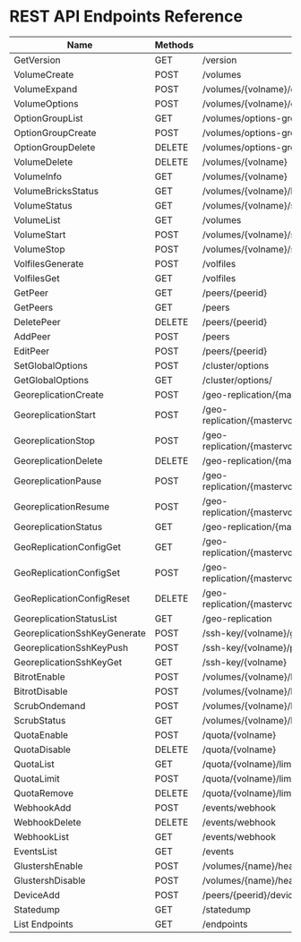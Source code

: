 
<!---
This file is generated using commands described below. DO NOT EDIT.

$ curl -o endpoints.json -s -X GET http://127.0.0.1:24007/endpoints
$ go build pkg/tools/generate-doc.go
$ ./generate-doc
-->

# REST API Endpoints Reference

Name | Methods | Path | Request | Response
--- | --- | --- | --- | ---
GetVersion | GET | /version | [](https://godoc.org/github.com/gluster/glusterd2/pkg/api#) | [VersionResp](https://godoc.org/github.com/gluster/glusterd2/pkg/api#VersionResp)
VolumeCreate | POST | /volumes | [VolCreateReq](https://godoc.org/github.com/gluster/glusterd2/pkg/api#VolCreateReq) | [VolumeCreateResp](https://godoc.org/github.com/gluster/glusterd2/pkg/api#VolumeCreateResp)
VolumeExpand | POST | /volumes/{volname}/expand | [VolExpandReq](https://godoc.org/github.com/gluster/glusterd2/pkg/api#VolExpandReq) | [VolumeExpandResp](https://godoc.org/github.com/gluster/glusterd2/pkg/api#VolumeExpandResp)
VolumeOptions | POST | /volumes/{volname}/options | [VolOptionReq](https://godoc.org/github.com/gluster/glusterd2/pkg/api#VolOptionReq) | [VolumeOptionResp](https://godoc.org/github.com/gluster/glusterd2/pkg/api#VolumeOptionResp)
OptionGroupList | GET | /volumes/options-group | [](https://godoc.org/github.com/gluster/glusterd2/pkg/api#) | [OptionGroupListResp](https://godoc.org/github.com/gluster/glusterd2/pkg/api#OptionGroupListResp)
OptionGroupCreate | POST | /volumes/options-group | [OptionGroupReq](https://godoc.org/github.com/gluster/glusterd2/pkg/api#OptionGroupReq) | [](https://godoc.org/github.com/gluster/glusterd2/pkg/api#)
OptionGroupDelete | DELETE | /volumes/options-group/{groupname} | [](https://godoc.org/github.com/gluster/glusterd2/pkg/api#) | [](https://godoc.org/github.com/gluster/glusterd2/pkg/api#)
VolumeDelete | DELETE | /volumes/{volname} | [](https://godoc.org/github.com/gluster/glusterd2/pkg/api#) | [](https://godoc.org/github.com/gluster/glusterd2/pkg/api#)
VolumeInfo | GET | /volumes/{volname} | [](https://godoc.org/github.com/gluster/glusterd2/pkg/api#) | [VolumeGetResp](https://godoc.org/github.com/gluster/glusterd2/pkg/api#VolumeGetResp)
VolumeBricksStatus | GET | /volumes/{volname}/bricks | [](https://godoc.org/github.com/gluster/glusterd2/pkg/api#) | [BricksStatusResp](https://godoc.org/github.com/gluster/glusterd2/pkg/api#BricksStatusResp)
VolumeStatus | GET | /volumes/{volname}/status | [](https://godoc.org/github.com/gluster/glusterd2/pkg/api#) | [VolumeStatusResp](https://godoc.org/github.com/gluster/glusterd2/pkg/api#VolumeStatusResp)
VolumeList | GET | /volumes | [](https://godoc.org/github.com/gluster/glusterd2/pkg/api#) | [VolumeListResp](https://godoc.org/github.com/gluster/glusterd2/pkg/api#VolumeListResp)
VolumeStart | POST | /volumes/{volname}/start | [](https://godoc.org/github.com/gluster/glusterd2/pkg/api#) | [VolumeStartResp](https://godoc.org/github.com/gluster/glusterd2/pkg/api#VolumeStartResp)
VolumeStop | POST | /volumes/{volname}/stop | [](https://godoc.org/github.com/gluster/glusterd2/pkg/api#) | [VolumeStopResp](https://godoc.org/github.com/gluster/glusterd2/pkg/api#VolumeStopResp)
VolfilesGenerate | POST | /volfiles | [](https://godoc.org/github.com/gluster/glusterd2/pkg/api#) | [](https://godoc.org/github.com/gluster/glusterd2/pkg/api#)
VolfilesGet | GET | /volfiles | [](https://godoc.org/github.com/gluster/glusterd2/pkg/api#) | [](https://godoc.org/github.com/gluster/glusterd2/pkg/api#)
GetPeer | GET | /peers/{peerid} | [](https://godoc.org/github.com/gluster/glusterd2/pkg/api#) | [PeerGetResp](https://godoc.org/github.com/gluster/glusterd2/pkg/api#PeerGetResp)
GetPeers | GET | /peers | [](https://godoc.org/github.com/gluster/glusterd2/pkg/api#) | [PeerListResp](https://godoc.org/github.com/gluster/glusterd2/pkg/api#PeerListResp)
DeletePeer | DELETE | /peers/{peerid} | [](https://godoc.org/github.com/gluster/glusterd2/pkg/api#) | [](https://godoc.org/github.com/gluster/glusterd2/pkg/api#)
AddPeer | POST | /peers | [PeerAddReq](https://godoc.org/github.com/gluster/glusterd2/pkg/api#PeerAddReq) | [PeerAddResp](https://godoc.org/github.com/gluster/glusterd2/pkg/api#PeerAddResp)
EditPeer | POST | /peers/{peerid} | [PeerEditReq](https://godoc.org/github.com/gluster/glusterd2/pkg/api#PeerEditReq) | [PeerEditResp](https://godoc.org/github.com/gluster/glusterd2/pkg/api#PeerEditResp)
SetGlobalOptions | POST | /cluster/options | [](https://godoc.org/github.com/gluster/glusterd2/pkg/api#) | [](https://godoc.org/github.com/gluster/glusterd2/pkg/api#)
GetGlobalOptions | GET | /cluster/options/ | [](https://godoc.org/github.com/gluster/glusterd2/pkg/api#) | [](https://godoc.org/github.com/gluster/glusterd2/pkg/api#)
GeoreplicationCreate | POST | /geo-replication/{mastervolid}/{remotevolid} | [](https://godoc.org/github.com/gluster/glusterd2/pkg/api#) | [](https://godoc.org/github.com/gluster/glusterd2/pkg/api#)
GeoreplicationStart | POST | /geo-replication/{mastervolid}/{remotevolid}/start | [](https://godoc.org/github.com/gluster/glusterd2/pkg/api#) | [](https://godoc.org/github.com/gluster/glusterd2/pkg/api#)
GeoreplicationStop | POST | /geo-replication/{mastervolid}/{remotevolid}/stop | [](https://godoc.org/github.com/gluster/glusterd2/pkg/api#) | [](https://godoc.org/github.com/gluster/glusterd2/pkg/api#)
GeoreplicationDelete | DELETE | /geo-replication/{mastervolid}/{remotevolid} | [](https://godoc.org/github.com/gluster/glusterd2/pkg/api#) | [](https://godoc.org/github.com/gluster/glusterd2/pkg/api#)
GeoreplicationPause | POST | /geo-replication/{mastervolid}/{remotevolid}/pause | [](https://godoc.org/github.com/gluster/glusterd2/pkg/api#) | [](https://godoc.org/github.com/gluster/glusterd2/pkg/api#)
GeoreplicationResume | POST | /geo-replication/{mastervolid}/{remotevolid}/resume | [](https://godoc.org/github.com/gluster/glusterd2/pkg/api#) | [](https://godoc.org/github.com/gluster/glusterd2/pkg/api#)
GeoreplicationStatus | GET | /geo-replication/{mastervolid}/{remotevolid} | [](https://godoc.org/github.com/gluster/glusterd2/pkg/api#) | [](https://godoc.org/github.com/gluster/glusterd2/pkg/api#)
GeoReplicationConfigGet | GET | /geo-replication/{mastervolid}/{remotevolid}/config | [](https://godoc.org/github.com/gluster/glusterd2/pkg/api#) | [](https://godoc.org/github.com/gluster/glusterd2/pkg/api#)
GeoReplicationConfigSet | POST | /geo-replication/{mastervolid}/{remotevolid}/config | [](https://godoc.org/github.com/gluster/glusterd2/pkg/api#) | [](https://godoc.org/github.com/gluster/glusterd2/pkg/api#)
GeoReplicationConfigReset | DELETE | /geo-replication/{mastervolid}/{remotevolid}/config | [](https://godoc.org/github.com/gluster/glusterd2/pkg/api#) | [](https://godoc.org/github.com/gluster/glusterd2/pkg/api#)
GeoreplicationStatusList | GET | /geo-replication | [](https://godoc.org/github.com/gluster/glusterd2/pkg/api#) | [](https://godoc.org/github.com/gluster/glusterd2/pkg/api#)
GeoreplicationSshKeyGenerate | POST | /ssh-key/{volname}/generate | [](https://godoc.org/github.com/gluster/glusterd2/pkg/api#) | [](https://godoc.org/github.com/gluster/glusterd2/pkg/api#)
GeoreplicationSshKeyPush | POST | /ssh-key/{volname}/push | [](https://godoc.org/github.com/gluster/glusterd2/pkg/api#) | [](https://godoc.org/github.com/gluster/glusterd2/pkg/api#)
GeoreplicationSshKeyGet | GET | /ssh-key/{volname} | [](https://godoc.org/github.com/gluster/glusterd2/pkg/api#) | [](https://godoc.org/github.com/gluster/glusterd2/pkg/api#)
BitrotEnable | POST | /volumes/{volname}/bitrot/enable | [](https://godoc.org/github.com/gluster/glusterd2/pkg/api#) | [](https://godoc.org/github.com/gluster/glusterd2/pkg/api#)
BitrotDisable | POST | /volumes/{volname}/bitrot/disable | [](https://godoc.org/github.com/gluster/glusterd2/pkg/api#) | [](https://godoc.org/github.com/gluster/glusterd2/pkg/api#)
ScrubOndemand | POST | /volumes/{volname}/bitrot/scrubondemand | [](https://godoc.org/github.com/gluster/glusterd2/pkg/api#) | [](https://godoc.org/github.com/gluster/glusterd2/pkg/api#)
ScrubStatus | GET | /volumes/{volname}/bitrot/scrubstatus | [](https://godoc.org/github.com/gluster/glusterd2/pkg/api#) | [](https://godoc.org/github.com/gluster/glusterd2/pkg/api#)
QuotaEnable | POST | /quota/{volname} | [](https://godoc.org/github.com/gluster/glusterd2/pkg/api#) | [](https://godoc.org/github.com/gluster/glusterd2/pkg/api#)
QuotaDisable | DELETE | /quota/{volname} | [](https://godoc.org/github.com/gluster/glusterd2/pkg/api#) | [](https://godoc.org/github.com/gluster/glusterd2/pkg/api#)
QuotaList | GET | /quota/{volname}/limit | [](https://godoc.org/github.com/gluster/glusterd2/pkg/api#) | [](https://godoc.org/github.com/gluster/glusterd2/pkg/api#)
QuotaLimit | POST | /quota/{volname}/limit | [](https://godoc.org/github.com/gluster/glusterd2/pkg/api#) | [](https://godoc.org/github.com/gluster/glusterd2/pkg/api#)
QuotaRemove | DELETE | /quota/{volname}/limit | [](https://godoc.org/github.com/gluster/glusterd2/pkg/api#) | [](https://godoc.org/github.com/gluster/glusterd2/pkg/api#)
WebhookAdd | POST | /events/webhook | [](https://godoc.org/github.com/gluster/glusterd2/pkg/api#) | [](https://godoc.org/github.com/gluster/glusterd2/pkg/api#)
WebhookDelete | DELETE | /events/webhook | [](https://godoc.org/github.com/gluster/glusterd2/pkg/api#) | [](https://godoc.org/github.com/gluster/glusterd2/pkg/api#)
WebhookList | GET | /events/webhook | [](https://godoc.org/github.com/gluster/glusterd2/pkg/api#) | [](https://godoc.org/github.com/gluster/glusterd2/pkg/api#)
EventsList | GET | /events | [](https://godoc.org/github.com/gluster/glusterd2/pkg/api#) | [](https://godoc.org/github.com/gluster/glusterd2/pkg/api#)
GlustershEnable | POST | /volumes/{name}/heal/enable | [](https://godoc.org/github.com/gluster/glusterd2/pkg/api#) | [](https://godoc.org/github.com/gluster/glusterd2/pkg/api#)
GlustershDisable | POST | /volumes/{name}/heal/disable | [](https://godoc.org/github.com/gluster/glusterd2/pkg/api#) | [](https://godoc.org/github.com/gluster/glusterd2/pkg/api#)
DeviceAdd | POST | /peers/{peerid}/devices | [AddDeviceReq](https://godoc.org/github.com/gluster/glusterd2/pkg/api#AddDeviceReq) | [AddDeviceResp](https://godoc.org/github.com/gluster/glusterd2/pkg/api#AddDeviceResp)
Statedump | GET | /statedump | [](https://godoc.org/github.com/gluster/glusterd2/pkg/api#) | [](https://godoc.org/github.com/gluster/glusterd2/pkg/api#)
List Endpoints | GET | /endpoints | [](https://godoc.org/github.com/gluster/glusterd2/pkg/api#) | [ListEndpointsResp](https://godoc.org/github.com/gluster/glusterd2/pkg/api#ListEndpointsResp)
